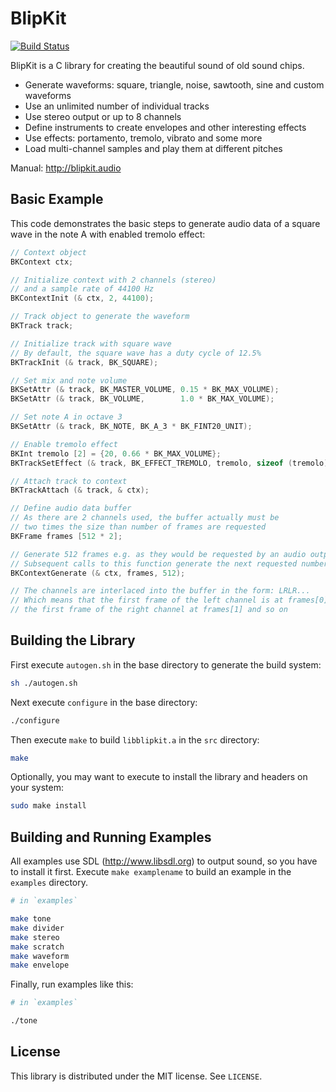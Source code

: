 BlipKit
=======

[![Build Status](https://api.travis-ci.org/detomon/BlipKit.svg?branch=master)](https://travis-ci.org/detomon/BlipKit)

BlipKit is a C library for creating the beautiful sound of old sound chips.

- Generate waveforms: square, triangle, noise, sawtooth, sine and custom waveforms
- Use an unlimited number of individual tracks
- Use stereo output or up to 8 channels
- Define instruments to create envelopes and other interesting effects
- Use effects: portamento, tremolo, vibrato and some more
- Load multi-channel samples and play them at different pitches

Manual: <http://blipkit.audio>

Basic Example
-------------

This code demonstrates the basic steps to generate audio data of a square wave in the note A with enabled tremolo effect:

```c
// Context object
BKContext ctx;

// Initialize context with 2 channels (stereo)
// and a sample rate of 44100 Hz
BKContextInit (& ctx, 2, 44100);

// Track object to generate the waveform
BKTrack track;

// Initialize track with square wave
// By default, the square wave has a duty cycle of 12.5%
BKTrackInit (& track, BK_SQUARE);

// Set mix and note volume
BKSetAttr (& track, BK_MASTER_VOLUME, 0.15 * BK_MAX_VOLUME);
BKSetAttr (& track, BK_VOLUME,        1.0 * BK_MAX_VOLUME);

// Set note A in octave 3
BKSetAttr (& track, BK_NOTE, BK_A_3 * BK_FINT20_UNIT);

// Enable tremolo effect
BKInt tremolo [2] = {20, 0.66 * BK_MAX_VOLUME};
BKTrackSetEffect (& track, BK_EFFECT_TREMOLO, tremolo, sizeof (tremolo));

// Attach track to context
BKTrackAttach (& track, & ctx);

// Define audio data buffer
// As there are 2 channels used, the buffer actually must be
// two times the size than number of frames are requested
BKFrame frames [512 * 2];

// Generate 512 frames e.g. as they would be requested by an audio output function
// Subsequent calls to this function generate the next requested number of frames
BKContextGenerate (& ctx, frames, 512);

// The channels are interlaced into the buffer in the form: LRLR...
// Which means that the first frame of the left channel is at frames[0],
// the first frame of the right channel at frames[1] and so on
```

Building the Library
--------------------

First execute `autogen.sh` in the base directory to generate the build system:

```sh
sh ./autogen.sh
```

Next execute `configure` in the base directory:

```sh
./configure
```

Then execute `make` to build `libblipkit.a` in the `src` directory:

```sh
make
```

Optionally, you may want to execute to install the library and headers on your system:

```sh
sudo make install
```

Building and Running Examples
-----------------------------

All examples use SDL (<http://www.libsdl.org>) to output sound, so you have to install it first. Execute `make examplename` to build an example in the `examples` directory.

```sh
# in `examples`

make tone
make divider
make stereo
make scratch
make waveform
make envelope
```

Finally, run examples like this:

```sh
# in `examples`

./tone
```

License
-------

This library is distributed under the MIT license. See `LICENSE`.
